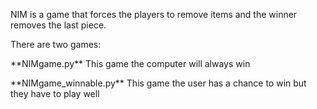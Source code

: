 NIM is a game that forces the players to remove items and the winner removes the last piece.

<p>There are two games:</p>
<p>**NIMgame.py** This game the computer will always win</p>
<p>**NIMgame_winnable.py** This game the user has a chance to win but they have to play well</p>